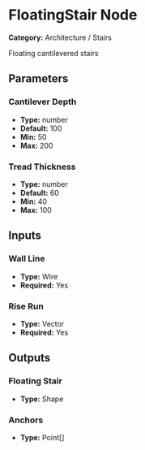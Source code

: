 
# FloatingStair Node

**Category:** Architecture / Stairs

Floating cantilevered stairs

## Parameters


### Cantilever Depth
- **Type:** number
- **Default:** 100
- **Min:** 50
- **Max:** 200



### Tread Thickness
- **Type:** number
- **Default:** 60
- **Min:** 40
- **Max:** 100



## Inputs


### Wall Line
- **Type:** Wire
- **Required:** Yes



### Rise Run
- **Type:** Vector
- **Required:** Yes



## Outputs


### Floating Stair
- **Type:** Shape



### Anchors
- **Type:** Point[]




